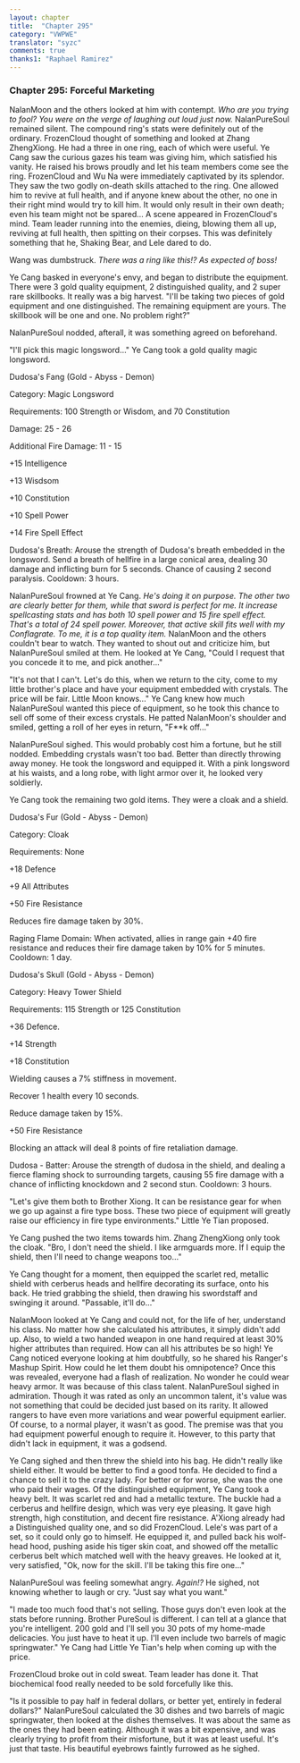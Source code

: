 ```yaml
---
layout: chapter
title:  "Chapter 295"
category: "VWPWE"
translator: "syzc"
comments: true
thanks1: "Raphael Ramirez"
---
```


### Chapter 295: Forceful Marketing

NalanMoon and the others looked at him with contempt. *Who are you trying to fool? You were on the verge of laughing out loud just now.* NalanPureSoul remained silent. The compound ring's stats were definitely out of the ordinary. FrozenCloud thought of something and looked at Zhang ZhengXiong. He had a three in one ring, each of which were useful. Ye Cang saw the curious gazes his team was giving him, which satisfied his vanity. He raised his brows proudly and let his team members come see the ring. FrozenCloud and Wu Na were immediately captivated by its splendor. They saw the two godly on-death skills attached to the ring. One allowed him to revive at full health, and if anyone knew about the other, no one in their right mind would try to kill him. It would only result in their own death; even his team might not be spared... A scene appeared in FrozenCloud's mind. Team leader running into the enemies, dieing, blowing them all up, reviving at full health, then spitting on their corpses. This was definitely something that he, Shaking Bear, and Lele dared to do.

Wang was dumbstruck. *There was a ring like this!? As expected of boss!*

Ye Cang basked in everyone's envy, and began to distribute the equipment. There were 3 gold quality equipment, 2 distinguished quality, and 2 super rare skillbooks. It really was a big harvest. "I'll be taking two pieces of gold equipment and one distinguished. The remaining equipment are yours. The skillbook will be one and one. No problem right?"

NalanPureSoul nodded, afterall, it was something agreed on beforehand.

"I'll pick this magic longsword..." Ye Cang took a gold quality magic longsword.

Dudosa's Fang (Gold - Abyss - Demon)

Category: Magic Longsword

Requirements: 100 Strength or Wisdom, and 70 Constitution

Damage: 25 - 26

Additional Fire Damage: 11 - 15

+15 Intelligence

+13 Wisdsom

+10 Constitution

+10 Spell Power

+14 Fire Spell Effect

Dudosa's Breath: Arouse the strength of Dudosa's breath embedded in the longsword. Send a breath of hellfire in a large conical area, dealing 30 damage and inflicting burn for 5 seconds. Chance of causing 2 second paralysis. Cooldown: 3 hours.

NalanPureSoul frowned at Ye Cang. *He's doing it on purpose. The other two are clearly better for them, while that sword is perfect for me. It increase spellcasting stats and has both 10 spell power and 15 fire spell effect. That's a total of 24 spell power. Moreover, that active skill fits well with my Conflagrate. To me, it is a top quality item.* NalanMoon and the others couldn't bear to watch. They wanted to shout out and criticize him, but NalanPureSoul smiled at them. He looked at Ye Cang, "Could I request that you concede it to me, and pick another..."

"It's not that I can't. Let's do this, when we return to the city, come to my little brother's place and have your equipment embedded with crystals. The price will be fair. Little Moon knows..." Ye Cang knew how much NalanPureSoul wanted this piece of equipment, so he took this chance to sell off some of their excess crystals. He patted NalanMoon's shoulder and smiled, getting a roll of her eyes in return, "F\*\*k off..."

NalanPureSoul sighed. This would probably cost him a fortune, but he still nodded. Embedding crystals wasn't too bad. Better than directly throwing away money. He took the longsword and equipped it. With a pink longsword at his waists, and a long robe, with light armor over it, he looked very soldierly.

Ye Cang took the remaining two gold items. They were a cloak and a shield.

Dudosa's Fur (Gold - Abyss - Demon)

Category: Cloak

Requirements: None

+18 Defence

+9 All Attributes

+50 Fire Resistance

Reduces fire damage taken by 30%.

Raging Flame Domain: When activated, allies in range gain +40 fire resistance and reduces their fire damage taken by 10% for 5 minutes. Cooldown: 1 day.

Dudosa's Skull (Gold - Abyss - Demon)

Category: Heavy Tower Shield

Requirements: 115 Strength or 125 Constitution

+36 Defence.

+14 Strength

+18 Constitution

Wielding causes a 7% stiffness in movement.

Recover 1 health every 10 seconds.

Reduce damage taken by 15%.

+50 Fire Resistance

Blocking an attack will deal 8 points of fire retaliation damage.

Dudosa - Batter: Arouse the strength of dudosa in the shield, and dealing a fierce flaming shock to surrounding targets, causing 55 fire damage with a chance of inflicting knockdown and 2 second stun. Cooldown: 3 hours.

"Let's give them both to Brother Xiong. It can be resistance gear for when we go up against a fire type boss. These two piece of equipment will greatly raise our efficiency in fire type environments." Little Ye Tian proposed.

Ye Cang pushed the two items towards him. Zhang ZhengXiong only took the cloak. "Bro, I don't need the shield. I like armguards more. If I equip the shield, then I'll need to change weapons too..."

Ye Cang thought for a moment, then equipped the scarlet red, metallic shield with cerberus heads and hellfire decorating its surface, onto his back. He tried grabbing the shield, then drawing his swordstaff and swinging it around. "Passable, it'll do..."

NalanMoon looked at Ye Cang and could not, for the life of her, understand his class. No matter how she calculated his attributes, it simply didn't add up. Also, to wield a two handed weapon in one hand required at least 30% higher attributes than required. How can all his attributes be so high! Ye Cang noticed everyone looking at him doubtfully, so he shared his Ranger's Mashup Spirit. How could he let them doubt his omnipotence? Once this was revealed, everyone had a flash of realization. No wonder he could wear heavy armor. It was because of this class talent. NalanPureSoul sighed in admiration. Though it was rated as only an uncommon talent, it's value was not something that could be decided just based on its rarity. It allowed rangers to have even more variations and wear powerful equipment earlier. Of course, to a normal player, it wasn't as good. The premise was that you had equipment powerful enough to require it. However, to this party that didn't lack in equipment, it was a godsend.

Ye Cang sighed and then threw the shield into his bag. He didn't really like shield either. It would be better to find a good tonfa. He decided to find a chance to sell it to the crazy lady. For better or for worse, she was the one who paid their wages. Of the distinguished equipment, Ye Cang took a heavy belt. It was scarlet red and had a metallic texture. The buckle had a cerberus and hellfire design, which was very eye pleasing. It gave high strength, high constitution, and decent fire resistance. A'Xiong already had a Distinguished quality one, and so did FrozenCloud. Lele's was part of a set, so it could only go to himself. He equipped it, and pulled back his wolf-head hood, pushing aside his tiger skin coat, and showed off the metallic cerberus belt which matched well with the heavy greaves. He looked at it, very satisfied, "Ok, now for the skill. I'll be taking this fire one..."

NalanPureSoul was feeling somewhat angry. *Again!?* He sighed, not knowing whether to laugh or cry. "Just say what you want."

"I made too much food that's not selling. Those guys don't even look at the stats before running. Brother PureSoul is different. I can tell at a glance that you're intelligent. 200 gold and I'll sell you 30 pots of my home-made delicacies. You just have to heat it up. I'll even include two barrels of magic springwater." Ye Cang had Little Ye Tian's help when coming up with the price.

FrozenCloud broke out in cold sweat. Team leader has done it. That biochemical food really needed to be sold forcefully like this.

"Is it possible to pay half in federal dollars, or better yet, entirely in federal dollars?" NalanPureSoul calculated the 30 dishes and two barrels of magic springwater, then looked at the dishes themselves. It was about the same as the ones they had been eating. Although it was a bit expensive, and was clearly trying to profit from their misfortune, but it was at least useful. It's just that taste. His beautiful eyebrows faintly furrowed as he sighed.
